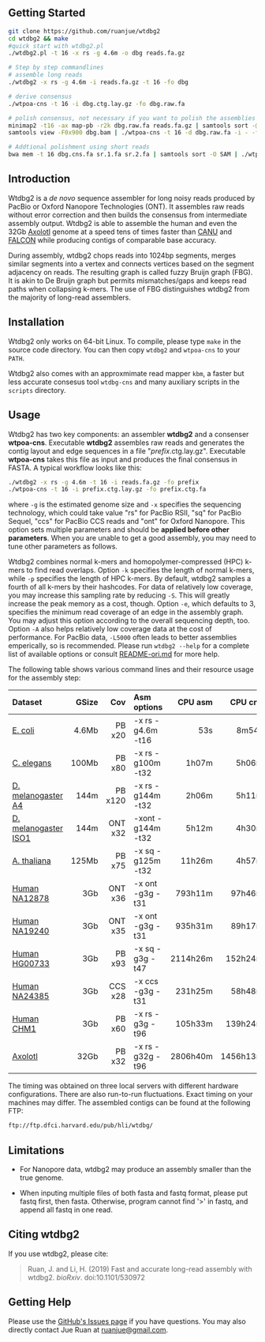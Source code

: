 ## <a name="start"></a>Getting Started
```sh
git clone https://github.com/ruanjue/wtdbg2
cd wtdbg2 && make
#quick start with wtdbg2.pl
./wtdbg2.pl -t 16 -x rs -g 4.6m -o dbg reads.fa.gz

# Step by step commandlines
# assemble long reads
./wtdbg2 -x rs -g 4.6m -i reads.fa.gz -t 16 -fo dbg

# derive consensus
./wtpoa-cns -t 16 -i dbg.ctg.lay.gz -fo dbg.raw.fa

# polish consensus, not necessary if you want to polish the assemblies using other tools
minimap2 -t16 -ax map-pb -r2k dbg.raw.fa reads.fa.gz | samtools sort -@4 >dbg.bam
samtools view -F0x900 dbg.bam | ./wtpoa-cns -t 16 -d dbg.raw.fa -i - -fo dbg.cns.fa

# Addtional polishment using short reads
bwa mem -t 16 dbg.cns.fa sr.1.fa sr.2.fa | samtools sort -O SAM | ./wtpoa-cns -t 16 -x sam-sr -d dbg.cns.fa -i - -fo dbg.srp.fa
```

## <a name="intro"></a>Introduction

Wtdbg2 is a *de novo* sequence assembler for long noisy reads produced by
PacBio or Oxford Nanopore Technologies (ONT). It assembles raw reads without
error correction and then builds the consensus from intermediate assembly
output. Wtdbg2 is able to assemble the human and even the 32Gb
[Axolotl][Axolotl] genome at a speed tens of times faster than [CANU][canu] and
[FALCON][falcon] while producing contigs of comparable base accuracy.

During assembly, wtdbg2 chops reads into 1024bp segments, merges similar
segments into a vertex and connects vertices based on the segment adjacency on
reads. The resulting graph is called fuzzy Bruijn graph (FBG). It is akin to De
Bruijn graph but permits mismatches/gaps and keeps read paths when collapsing
k-mers. The use of FBG distinguishes wtdbg2 from the majority of long-read
assemblers.

## <a name="install"></a>Installation

Wtdbg2 only works on 64-bit Linux. To compile, please type `make` in the source
code directory. You can then copy `wtdbg2` and `wtpoa-cns` to your `PATH`.

Wtdbg2 also comes with an approxmimate read mapper `kbm`, a faster but less
accurate consesus tool `wtdbg-cns` and many auxiliary scripts in the `scripts`
directory.

## <a name="use"></a>Usage

Wtdbg2 has two key components: an assembler **wtdbg2** and a consenser
**wtpoa-cns**. Executable **wtdbg2** assembles raw reads and generates the
contig layout and edge sequences in a file "*prefix*.ctg.lay.gz". Executable
**wtpoa-cns** takes this file as input and produces the final consensus in
FASTA. A typical workflow looks like this:
```sh
./wtdbg2 -x rs -g 4.6m -t 16 -i reads.fa.gz -fo prefix
./wtpoa-cns -t 16 -i prefix.ctg.lay.gz -fo prefix.ctg.fa
```
where `-g` is the estimated genome size and `-x` specifies the sequencing
technology, which could take value "rs" for PacBio RSII, "sq" for PacBio
Sequel, "ccs" for PacBio CCS reads and "ont" for Oxford Nanopore. This option
sets multiple parameters and should be **applied before other parameters**.
When you are unable to get a good assembly, you may need to tune other
parameters as follows.

Wtdbg2 combines normal k-mers and homopolymer-compressed (HPC) k-mers to find
read overlaps. Option `-k` specifies the length of normal k-mers, while `-p`
specifies the length of HPC k-mers. By default, wtdbg2 samples a fourth of all
k-mers by their hashcodes. For data of relatively low coverage, you may
increase this sampling rate by reducing `-S`. This will greatly increase the
peak memory as a cost, though. Option `-e`, which defaults to 3, specifies the
minimum read coverage of an edge in the assembly graph. You may adjust this
option according to the overall sequencing depth, too. Option `-A` also helps
relatively low coverage data at the cost of performance. For PacBio data,
`-L5000` often leads to better assemblies emperically, so is recommended.
Please run `wtdbg2 --help` for a complete list of available options or consult
[README-ori.md](README-ori.md) for more help.

The following table shows various command lines and their resource usage for
the assembly step:

|Dataset                 |GSize |Cov     |Asm options        |CPU asm |CPU cns |Real tot|     RAM|
|:-----------------------|-----:|-------:|:------------------|-------:|-------:|-------:|-------:|
|[E. coli][pbcr]         |4.6Mb |PB x20  |-x rs -g4.6m -t16  |     53s|   8m54s|     42s|    1.0G|
|[C. elegans][ce]        |100Mb |PB x80  |-x rs -g100m -t32  |   1h07m|   5h06m|  13m42s|   11.6G|
|[D. melanogaster A4][dm2]| 144m|PB x120 |-x rs -g144m -t32  |   2h06m|   5h11m|  26m17s|   19.4G|
|[D. melanogaster ISO1][dm1]|144m|ONT x32|-xont -g144m -t32  |   5h12m|   4h30m|  25m59s|   17.3G|
|[A. thaliana][at]       |125Mb |PB x75  |-x sq -g125m -t32  |  11h26m|   4h57m|  49m35s|   25.7G|
|[Human NA12878][na12878]|3Gb   |ONT x36 |-x ont -g3g -t31   | 793h11m|  97h46m|  31h03m|  221.8G|
|[Human NA19240][na19240]|3Gb   |ONT x35 |-x ont -g3g -t31   | 935h31m|  89h17m|  35h20m|  215.0G|
|[Human HG00733][hg00733]|3Gb   |PB x93  |-x sq -g3g -t47    |2114h26m| 152h24m|  52h22m|  338.1G|
|[Human NA24385][na24385]|3Gb   |CCS x28 |-x ccs -g3g -t31   | 231h25m|  58h48m|  10h14m|  112.9G|
|[Human CHM1][chm1]      |3Gb   |PB x60  |-x rs -g3g -t96    | 105h33m| 139h24m|   5h17m|  225.1G|
|[Axolotl][axosra]       |32Gb  |PB x32  |-x rs -g32g -t96   |2806h40m|1456h13m| 110h16m| 1788.1G|

The timing was obtained on three local servers with different hardware
configurations. There are also run-to-run fluctuations. Exact timing on your
machines may differ. The assembled contigs can be found at the following FTP:
```txt
ftp://ftp.dfci.harvard.edu/pub/hli/wtdbg/
```

## Limitations

* For Nanopore data, wtdbg2 may produce an assembly smaller than the true
  genome.

* When inputing multiple files of both fasta and fastq format, please put fastq first, then fasta.
  Otherwise, program cannot find '>' in fastq, and append all fastq in one read.

## Citing wtdbg2

If you use wtdbg2, please cite:

> Ruan, J. and Li, H. (2019) Fast and accurate long-read assembly with wtdbg2. *bioRxiv*. doi:10.1101/530972


## Getting Help

Please use the [GitHub's Issues page][issue] if you have questions. You may
also directly contact Jue Ruan at ruanjue@gmail.com.

[miniasm]: https://github.com/lh3/miniasm
[canu]: https://github.com/marbl/canu
[falcon]: https://github.com/PacificBiosciences/FALCON
[Axolotl]: https://www.nature.com/articles/nature25458
[chm1]: https://trace.ncbi.nlm.nih.gov/Traces/sra/?study=SRP044331
[na12878]: https://github.com/nanopore-wgs-consortium/NA12878/blob/master/rel5.md
[na19240]: https://www.ebi.ac.uk/ena/data/view/PRJEB26791
[pbcr]: http://www.cbcb.umd.edu/software/PBcR/data/selfSampleData.tar.gz
[ce]: https://github.com/PacificBiosciences/DevNet/wiki/C.-elegans-data-set
[axosra]: https://www.ncbi.nlm.nih.gov/bioproject/?term=PRJNA378970
[issue]: https://github.com/ruanjue/wtdbg2/issues
[at]: https://downloads.pacbcloud.com/public/SequelData/ArabidopsisDemoData/
[dm1]: https://www.ebi.ac.uk/ena/data/view/SRR6702603
[dm2]: https://www.ebi.ac.uk/ena/data/view/SRR5439404
[hg00733]: https://www.ebi.ac.uk/ena/data/view/SRR7615963
[na24385]: https://ftp-trace.ncbi.nlm.nih.gov/giab/ftp/data/AshkenazimTrio/HG002_NA24385_son/PacBio_CCS_15kb/
